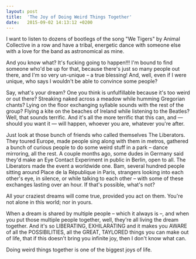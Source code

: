 ```yaml
---
layout: post
title:  'The Joy of Doing Weird Things Together'
date:   2015-09-02 14:13:12 +0200
---
```


I want to listen to dozens of bootlegs of the song "We Tigers" by Animal Collective in a row and have a tribal, energetic dance with someone else with a love for the band as astronomical as mine.

And you know what? It's fucking going to happen!!! I'm bound to find someone who'd be up for that, because there's just so many people out there, and I'm so very un-unique – a true blessing! And, well, even if I were unique, who says I wouldn't be able to convince some people?

Say, what's your dream? One you think is unfulfillable because it's too weird or out there? Streaking naked across a meadow while humming Gregorian chants? Lying on the floor exchanging syllable sounds with the rest of the group? Flying a kite on the beaches of Ireland while listening to the Beatles? Well, that sounds terrific. And it's all the more terrific that this can, and — should you want it — will happen, whoever you are, whatever you're after.

Just look at those bunch of friends who called themselves The Liberators. They toured Europe, made people sing along with them in metros, gathered a bunch of curious people to do some weird stuff in a park – dance mirroring, all the rest. A couple months ago, some dudes in Germany said they'd make an Eye Contact Experiment in public in Berlin, open to all. The Liberators made the event a worldwide one. Bam, several hundred people sitting around Place de la République in Paris, strangers looking into each other's eye, in silence, or while talking to each other – with some of these exchanges lasting over an hour. If that's possible, what's not?

All your craziest dreams will come true, provided you act on them. You're not alone in this world; nor in yours.

When a dream is shared by multiple people – which it always is –, and when you put those multiple people together, well, they're all living the dream together. And it's so LIBERATING, EXHILARATING and it makes you AWARE of all the POSSIBILITIES, all the GREAT, TAYLORED things you can make out of life, that if this doesn't bring you infinite joy, then I don't know what can.

Doing weird things together is one of the biggest joys of life.
